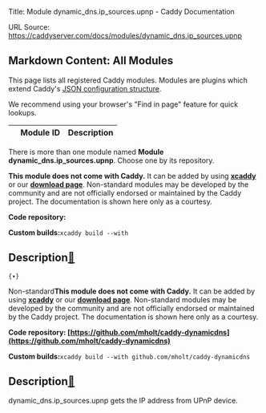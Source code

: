 Title: Module dynamic_dns.ip_sources.upnp - Caddy Documentation

URL Source: https://caddyserver.com/docs/modules/dynamic_dns.ip_sources.upnp

Markdown Content:
All Modules
-----------

This page lists all registered Caddy modules. Modules are plugins which extend Caddy's [JSON configuration structure](https://caddyserver.com/docs/json/).

We recommend using your browser's "Find in page" feature for quick lookups.

|  | Module ID | Description |
| --- | --- | --- |

There is more than one module named **Module dynamic_dns.ip_sources.upnp**. Choose one by its repository.

**This module does not come with Caddy.** It can be added by using **[xcaddy](https://caddyserver.com/docs/build#xcaddy)** or our **[download page](https://caddyserver.com/download)**. Non-standard modules may be developed by the community and are not officially endorsed or maintained by the Caddy project. The documentation is shown here only as a courtesy.

**Code repository:**

**Custom builds:**`xcaddy build --with`

Description[🔗](https://caddyserver.com/docs/modules/dynamic_dns.ip_sources.upnp#docs "Direct link")
----------------------------------------------------------------------------------------------------

`{▾}`

Non-standard**This module does not come with Caddy.** It can be added by using **[xcaddy](https://caddyserver.com/docs/build#xcaddy)** or our **[download page](https://caddyserver.com/download)**. Non-standard modules may be developed by the community and are not officially endorsed or maintained by the Caddy project. The documentation is shown here only as a courtesy.

**Code repository: [https://github.com/mholt/caddy-dynamicdns](https://github.com/mholt/caddy-dynamicdns)**

**Custom builds:**`xcaddy build --with github.com/mholt/caddy-dynamicdns`

Description[🔗](https://caddyserver.com/docs/modules/dynamic_dns.ip_sources.upnp#docs "Direct link")
----------------------------------------------------------------------------------------------------

dynamic_dns.ip_sources.upnp gets the IP address from UPnP device.
